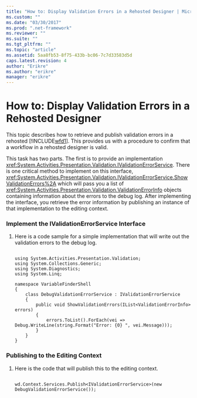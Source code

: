 ```yaml
---
title: "How to: Display Validation Errors in a Rehosted Designer | Microsoft Docs"
ms.custom: ""
ms.date: "03/30/2017"
ms.prod: ".net-framework"
ms.reviewer: ""
ms.suite: ""
ms.tgt_pltfrm: ""
ms.topic: "article"
ms.assetid: 5aa8fb53-8f75-433b-bc06-7c7d33583d5d
caps.latest.revision: 4
author: "Erikre"
ms.author: "erikre"
manager: "erikre"
---
```

# How to: Display Validation Errors in a Rehosted Designer
This topic describes how to retrieve and publish validation errors in a rehosted [!INCLUDE[wfd1](../../../includes/wfd1-md.md)]. This provides us with a procedure to confirm that a workflow in a rehosted designer is valid.  
  
 This task has two parts. The first is to provide an implementation <xref:System.Activities.Presentation.Validation.IValidationErrorService>.  There is one critical method to implement on this interface, <xref:System.Activities.Presentation.Validation.IValidationErrorService.ShowValidationErrors%2A> which will pass you a list of <xref:System.Activities.Presentation.Validation.ValidationErrorInfo> objects containing information about the errors to the debug log.  After implementing the interface, you retrieve the error information by publishing an instance of that implementation to the editing context.  
  
### Implement the IValidationErrorService Interface  
  
1.  Here is a code sample for a simple implementation that will write out the validation errors to the debug log.  
  
    ```  
  
    using System.Activities.Presentation.Validation;  
    using System.Collections.Generic;  
    using System.Diagnostics;  
    using System.Linq;  
  
    namespace VariableFinderShell  
    {  
        class DebugValidationErrorService : IValidationErrorService  
        {  
            public void ShowValidationErrors(IList<ValidationErrorInfo> errors)  
            {  
                errors.ToList().ForEach(vei => Debug.WriteLine(string.Format("Error: {0} ", vei.Message)));  
            }  
        }  
    }  
    ```  
  
### Publishing to the Editing Context  
  
1.  Here is the code that will publish this to the editing context.  
  
    ```  
  
    wd.Context.Services.Publish<IValidationErrorService>(new DebugValidationErrorService());  
    ```